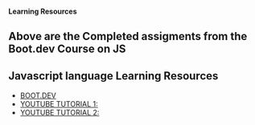 #### Learning Resources 


## Above are the Completed assigments from the Boot.dev Course on JS

## Javascript language Learning Resources
- [BOOT.DEV](https://www.boot.dev/tracks/backend)
- [YOUTUBE TUTORIAL 1:](https://youtu.be/sscX432bMZo?si=6Ov0_RCb1hHivvUa)
- [YOUTUBE TUTORIAL 2: ](https://youtu.be/_TjtAyMkiTI?si=1sJtsvCoiQ9erfWM)


